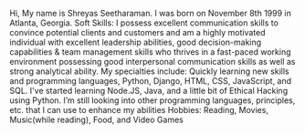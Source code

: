 Hi,
My name is Shreyas Seetharaman. I was born on November 8th 1999 in Atlanta, Georgia. 
Soft Skills:
  I possess excellent communication skills to convince potential clients and customers and am a highly
  motivated individual with excellent leadership abilities, good decision-making capabilities & team
  management skills who thrives in a fast-paced working environment possessing good interpersonal
  communication skills as well as strong analytical ability. 
My specialties include:
  Quickly learning new skills and programming languages, Python, Django, HTML, CSS, JavaScript, and SQL. 
  I've started learning Node.JS, Java, and a little bit of Ethical Hacking using Python. 
  I’m still looking into other programming languages, principles, etc. that I can use to enhance my
  abilities
Hobbies:
  Reading, Movies, Music(while reading), Food, and Video Games
